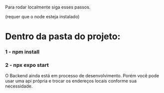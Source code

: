 Para rodar localmente siga esses passos.

(requer que o node esteja instalado)

# Dentro da pasta do projeto:

### 1 - npm install

### 2 - npx expo start


O Backend ainda está em processo de desenvolvimento. Porém você pode usar uma api própria e trocar os endereços locais conforme sua necessidade.
